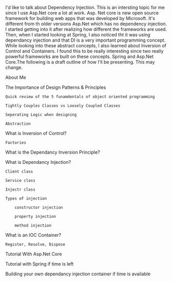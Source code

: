 

I'd like to talk about Dependency Injection. This is an intersting topic for me since I use Asp.Net core a lot at work. Asp. Net core is new open source framework for building web apps that was developed by Microsoft. It's different from th older versions Asp.Net which has no dependency injection. I started getting into it after realizing how different the frameworks are used. Then, when I started looking at Spring, I also noticed tht it was using dependancy injection and that DI is a very important programming concept. While looking into these abstract concepts, I also learned about Inversion of Control and Containers. I found this to be really interesting since two really powerful frameworks are built on these concepts. Spring and Asp.Net Core.The following is a draft outline of how I'll be presenting. This may change.

About Me

The Importance of Design Patterns & Principles

    Quick review of the 5 funamdentals of object oriented programming
    
    Tightly Couples Classes vs Loosely Coupled Classes
    
    Seperating Logic when designing
    
    Abstraction
    
What is Inversion of Control?

    Factories
    
What is the Dependancy Inversion Principle?

What is Dependancy Injection?

    Client class
    
    Service class
    
    Injectr class
    
    Types of injection
    
        constructor injection
        
        property injection
        
        method injection
        
What is an IOC Container?

    Register, Resolve, Dispose
    
Tutorial With Asp.Net Core

Tutorial with Spring if time is left

Building your own dependancy injection container if time is available
